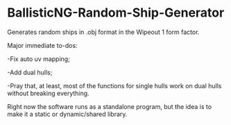 # BallisticNG-Random-Ship-Generator

Generates random ships in .obj format in the Wipeout 1 form factor.

Major immediate to-dos:

-Fix auto uv mapping;

-Add dual hulls;

-Pray that, at least, most of the functions for single hulls work on dual hulls without breaking everything.


Right now the software runs as a standalone program, but the idea is to make it a static or dynamic/shared library.
